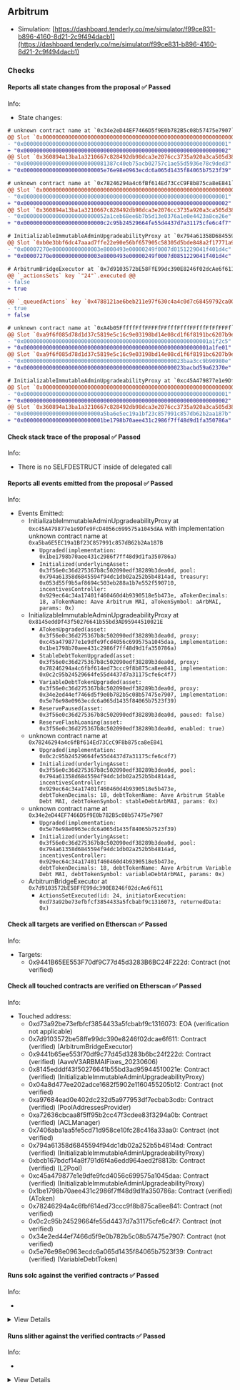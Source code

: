 ## Arbitrum

- Simulation: [https://dashboard.tenderly.co/me/simulator/f99ce831-b896-4160-8d21-2c9f494dacb1](https://dashboard.tenderly.co/me/simulator/f99ce831-b896-4160-8d21-2c9f494dacb1)

### Checks

#### Reports all state changes from the proposal ✅ Passed

Info:

- State changes:

```diff
# unknown contract name at `0x34e2eD44EF7466D5f9E0b782B5c08b57475e7907`
@@ Slot `0x0000000000000000000000000000000000000000000000000000000000000000` @@
- "0x0000000000000000000000000000000000000000000000000000000000000001"
+ "0x0000000000000000000000000000000000000000000000000000000000000002"
@@ Slot `0x360894a13ba1a3210667c828492db98dca3e2076cc3735a920a3ca505d382bbc` @@
- "0x00000000000000000000000081387c40eb75acb02757c1ae55d5936e78c9ded3"
+ "0x0000000000000000000000005e76e98e0963ecdc6a065d1435f84065b7523f39"
```

```diff
# unknown contract name at `0x78246294a4c6fBf614Ed73CcC9F8b875ca8eE841`
@@ Slot `0x0000000000000000000000000000000000000000000000000000000000000000` @@
- "0x0000000000000000000000000000000000000000000000000000000000000001"
+ "0x0000000000000000000000000000000000000000000000000000000000000002"
@@ Slot `0x360894a13ba1a3210667c828492db98dca3e2076cc3735a920a3ca505d382bbc` @@
- "0x00000000000000000000000052a1ceb68ee6b7b5d13e0376a1e0e4423a8ce26e"
+ "0x0000000000000000000000000c2c95b24529664fe55d4437d7a31175cfe6c4f7"
```

```diff
# InitializableImmutableAdminUpgradeabilityProxy at `0x794a61358D6845594F94dc1DB02A252b5b4814aD`
@@ Slot `0xb0e3bbf6dc47aaad7ffe22e90e56bf657905c58305d5bde848a2f17771a9426d` @@
- "0x00007270e000000000000003e8000493e00000249f0007d0151229041f401d4c"
+ "0x00007270e000000000000003e8000493e00000249f0007d0851229041f401d4c"
```

```diff
# ArbitrumBridgeExecutor at `0x7d9103572bE58FfE99dc390E8246f02dcAe6f611`
@@ `_actionsSets` key `"24"`.executed @@
- false
+ true

@@ `_queuedActions` key `0x4788121ae6beb211e97f630c4a4c0d7c68459792ca00e1de979b130aad00264d` @@
- true
+ false

```

```diff
# unknown contract name at `0xA4b05FffffFffFFFFfFFfffFfffFFfffFfFfFFFf`
@@ Slot `0xa9f6f085d78d1d37c5819e5c16c9e03198bd14e08cd1f6f8191bc6207b9e9706` @@
- "0x0000000000000000000000000000000000000000000000000000000001a1f2c5"
+ "0x0000000000000000000000000000000000000000000000000000000001a1fe01"
@@ Slot `0xa9f6f085d78d1d37c5819e5c16c9e03198bd14e08cd1f6f8191bc6207b9e970b` @@
- "0x00000000000000000000000000000000000000000000000023baa3cc9b90980e"
+ "0x00000000000000000000000000000000000000000000000023bacbd59a62370e"
```

```diff
# InitializableImmutableAdminUpgradeabilityProxy at `0xc45A479877e1e9Dfe9FcD4056c699575a1045dAA` with implementation unknown contract name at `0xa5ba6E5EC19a1Bf23C857991c857dB62b2Aa187B`
@@ Slot `0x0000000000000000000000000000000000000000000000000000000000000000` @@
- "0x0000000000000000000000000000000000000000000000000000000000000001"
+ "0x0000000000000000000000000000000000000000000000000000000000000002"
@@ Slot `0x360894a13ba1a3210667c828492db98dca3e2076cc3735a920a3ca505d382bbc` @@
- "0x000000000000000000000000a5ba6e5ec19a1bf23c857991c857db62b2aa187b"
+ "0x0000000000000000000000001be1798b70aee431c2986f7ff48d9d1fa350786a"
```

#### Check stack trace of the proposal ✅ Passed

Info:

- There is no SELFDESTRUCT inside of delegated call

#### Reports all events emitted from the proposal ✅ Passed

Info:

- Events Emitted:
  - InitializableImmutableAdminUpgradeabilityProxy at `0xc45A479877e1e9Dfe9FcD4056c699575a1045dAA` with implementation unknown contract name at `0xa5ba6E5EC19a1Bf23C857991c857dB62b2Aa187B`
    - `Upgraded(implementation: 0x1be1798b70aee431c2986f7ff48d9d1fa350786a)`
    - `Initialized(underlyingAsset: 0x3f56e0c36d275367b8c502090edf38289b3dea0d, pool: 0x794a61358d6845594f94dc1db02a252b5b4814ad, treasury: 0x053d55f9b5af8694c503eb288a1b7e552f590710, incentivesController: 0x929ec64c34a17401f460460d4b9390518e5b473e, aTokenDecimals: 18, aTokenName: Aave Arbitrum MAI, aTokenSymbol: aArbMAI, params: 0x)`
  - InitializableImmutableAdminUpgradeabilityProxy at `0x8145eddDf43f50276641b55bd3AD95944510021E`
    - `ATokenUpgraded(asset: 0x3f56e0c36d275367b8c502090edf38289b3dea0d, proxy: 0xc45a479877e1e9dfe9fcd4056c699575a1045daa, implementation: 0x1be1798b70aee431c2986f7ff48d9d1fa350786a)`
    - `StableDebtTokenUpgraded(asset: 0x3f56e0c36d275367b8c502090edf38289b3dea0d, proxy: 0x78246294a4c6fbf614ed73ccc9f8b875ca8ee841, implementation: 0x0c2c95b24529664fe55d4437d7a31175cfe6c4f7)`
    - `VariableDebtTokenUpgraded(asset: 0x3f56e0c36d275367b8c502090edf38289b3dea0d, proxy: 0x34e2ed44ef7466d5f9e0b782b5c08b57475e7907, implementation: 0x5e76e98e0963ecdc6a065d1435f84065b7523f39)`
    - `ReservePaused(asset: 0x3f56e0c36d275367b8c502090edf38289b3dea0d, paused: false)`
    - `ReserveFlashLoaning(asset: 0x3f56e0c36d275367b8c502090edf38289b3dea0d, enabled: true)`
  - unknown contract name at `0x78246294a4c6fBf614Ed73CcC9F8b875ca8eE841`
    - `Upgraded(implementation: 0x0c2c95b24529664fe55d4437d7a31175cfe6c4f7)`
    - `Initialized(underlyingAsset: 0x3f56e0c36d275367b8c502090edf38289b3dea0d, pool: 0x794a61358d6845594f94dc1db02a252b5b4814ad, incentivesController: 0x929ec64c34a17401f460460d4b9390518e5b473e, debtTokenDecimals: 18, debtTokenName: Aave Arbitrum Stable Debt MAI, debtTokenSymbol: stableDebtArbMAI, params: 0x)`
  - unknown contract name at `0x34e2eD44EF7466D5f9E0b782B5c08b57475e7907`
    - `Upgraded(implementation: 0x5e76e98e0963ecdc6a065d1435f84065b7523f39)`
    - `Initialized(underlyingAsset: 0x3f56e0c36d275367b8c502090edf38289b3dea0d, pool: 0x794a61358d6845594f94dc1db02a252b5b4814ad, incentivesController: 0x929ec64c34a17401f460460d4b9390518e5b473e, debtTokenDecimals: 18, debtTokenName: Aave Arbitrum Variable Debt MAI, debtTokenSymbol: variableDebtArbMAI, params: 0x)`
  - ArbitrumBridgeExecutor at `0x7d9103572bE58FfE99dc390E8246f02dcAe6f611`
    - `ActionsSetExecuted(id: 24, initiatorExecution: 0xd73a92be73efbfcf3854433a5fcbabf9c1316073, returnedData: 0x)`

#### Check all targets are verified on Etherscan ✅ Passed

Info:

- Targets:
  - 0x9441B65EE553F70df9C77d45d3283B6BC24F222d: Contract (not verified)

#### Check all touched contracts are verified on Etherscan ✅ Passed

Info:

- Touched address:
  - 0xd73a92be73efbfcf3854433a5fcbabf9c1316073: EOA (verification not applicable)
  - 0x7d9103572be58ffe99dc390e8246f02dcae6f611: Contract (verified) (ArbitrumBridgeExecutor)
  - 0x9441b65ee553f70df9c77d45d3283b6bc24f222d: Contract (verified) (AaveV3ARBMAIFixes_20230606)
  - 0x8145edddf43f50276641b55bd3ad95944510021e: Contract (verified) (InitializableImmutableAdminUpgradeabilityProxy)
  - 0x04a8d477ee202adce1682f5902e1160455205b12: Contract (not verified)
  - 0xa97684ead0e402dc232d5a977953df7ecbab3cdb: Contract (verified) (PoolAddressesProvider)
  - 0xa72636cbcaa8f5ff95b2cc47f3cdee83f3294a0b: Contract (verified) (ACLManager)
  - 0x7406aba1aa5fe5cd71d958ce10fc28c416a33aa0: Contract (not verified)
  - 0x794a61358d6845594f94dc1db02a252b5b4814ad: Contract (verified) (InitializableImmutableAdminUpgradeabilityProxy)
  - 0xbcb167bdcf14a8f791d6f4a6edd964aed2f8813b: Contract (verified) (L2Pool)
  - 0xc45a479877e1e9dfe9fcd4056c699575a1045daa: Contract (verified) (InitializableImmutableAdminUpgradeabilityProxy)
  - 0x1be1798b70aee431c2986f7ff48d9d1fa350786a: Contract (verified) (AToken)
  - 0x78246294a4c6fbf614ed73ccc9f8b875ca8ee841: Contract (not verified)
  - 0x0c2c95b24529664fe55d4437d7a31175cfe6c4f7: Contract (not verified)
  - 0x34e2ed44ef7466d5f9e0b782b5c08b57475e7907: Contract (not verified)
  - 0x5e76e98e0963ecdc6a065d1435f84065b7523f39: Contract (verified) (VariableDebtToken)

#### Runs solc against the verified contracts ✅ Passed

Info:

-

<details>
<summary>View Details</summary>
<details>
<summary>View warnings for AToken at `0x1Be1798b70aEe431c2986f7ff48d9D1fa350786a`</summary>

```
INFO:CryticCompile:Source code not available, try to fetch the bytecode only
```

</details>

<details>
<summary>View warnings for VariableDebtToken at `0x5E76E98E0963EcDC6A065d1435F84065b7523f39`</summary>

```
INFO:CryticCompile:Source code not available, try to fetch the bytecode only
```

</details>

<details>
<summary>View warnings for InitializableImmutableAdminUpgradeabilityProxy at `0x794a61358D6845594F94dc1DB02A252b5b4814aD`</summary>

```
INFO:CryticCompile:Source code not available, try to fetch the bytecode only
```

</details>

<details>
<summary>View warnings for ArbitrumBridgeExecutor at `0x7d9103572bE58FfE99dc390E8246f02dcAe6f611`</summary>

```
INFO:CryticCompile:Source code not available, try to fetch the bytecode only
```

</details>

<details>
<summary>View warnings for InitializableImmutableAdminUpgradeabilityProxy at `0x8145eddDf43f50276641b55bd3AD95944510021E`</summary>

```
INFO:CryticCompile:Source code not available, try to fetch the bytecode only
```

</details>

<details>
<summary>View warnings for AaveV3ARBMAIFixes_20230606 at `0x9441B65EE553F70df9C77d45d3283B6BC24F222d`</summary>

```
INFO:CryticCompile:Source code not available, try to fetch the bytecode only
```

</details>

<details>
<summary>View warnings for ACLManager at `0xa72636CbcAa8F5FF95B2cc47F3CDEe83F3294a0B`</summary>

```
INFO:CryticCompile:Source code not available, try to fetch the bytecode only
```

</details>

<details>
<summary>View warnings for PoolAddressesProvider at `0xa97684ead0e402dC232d5A977953DF7ECBaB3CDb`</summary>

```
INFO:CryticCompile:Source code not available, try to fetch the bytecode only
```

</details>

<details>
<summary>View warnings for L2Pool at `0xbCb167bDCF14a8F791d6f4A6EDd964aed2F8813B`</summary>

```
INFO:CryticCompile:Source code not available, try to fetch the bytecode only
```

</details>

<details>
<summary>View warnings for InitializableImmutableAdminUpgradeabilityProxy at `0xc45A479877e1e9Dfe9FcD4056c699575a1045dAA` with implementation unknown contract name at `0xa5ba6E5EC19a1Bf23C857991c857dB62b2Aa187B`</summary>

```
INFO:CryticCompile:Source code not available, try to fetch the bytecode only
```

</details>

</details>

#### Runs slither against the verified contracts ✅ Passed

Info:

-

<details>
<summary>View Details</summary>

<details>
<summary>Slither report for AToken at `0x1Be1798b70aEe431c2986f7ff48d9D1fa350786a`</summary>

```
Source code not available, try to fetch the bytecode only
Traceback (most recent call last):
  File "/home/runner/.local/lib/python3.10/site-packages/slither/__main__.py", line 837, in main_impl
    ) = process_all(filename, args, detector_classes, printer_classes)
  File "/home/runner/.local/lib/python3.10/site-packages/slither/__main__.py", line 101, in process_all
    ) = process_single(compilation, args, detector_classes, printer_classes)
  File "/home/runner/.local/lib/python3.10/site-packages/slither/__main__.py", line 79, in process_single
    slither = Slither(target, ast_format=ast, **vars(args))
  File "/home/runner/.local/lib/python3.10/site-packages/slither/slither.py", line 114, in __init__
    parser.parse_top_level_from_loaded_json(ast, path)
  File "/home/runner/.local/lib/python3.10/site-packages/slither/solc_parsing/slither_compilation_unit_solc.py", line 205, in parse_top_level_from_loaded_json
    if data_loaded[self.get_key()] == "root":
KeyError: 'name'
ERROR:root:Error in 0x1be1798b70aee431c2986f7ff48d9d1fa350786a
ERROR:root:Traceback (most recent call last):
  File "/home/runner/.local/lib/python3.10/site-packages/slither/__main__.py", line 837, in main_impl
    ) = process_all(filename, args, detector_classes, printer_classes)
  File "/home/runner/.local/lib/python3.10/site-packages/slither/__main__.py", line 101, in process_all
    ) = process_single(compilation, args, detector_classes, printer_classes)
  File "/home/runner/.local/lib/python3.10/site-packages/slither/__main__.py", line 79, in process_single
    slither = Slither(target, ast_format=ast, **vars(args))
  File "/home/runner/.local/lib/python3.10/site-packages/slither/slither.py", line 114, in __init__
    parser.parse_top_level_from_loaded_json(ast, path)
  File "/home/runner/.local/lib/python3.10/site-packages/slither/solc_parsing/slither_compilation_unit_solc.py", line 205, in parse_top_level_from_loaded_json
    if data_loaded[self.get_key()] == "root":
KeyError: 'name'

```

</details>

<details>
<summary>Slither report for VariableDebtToken at `0x5E76E98E0963EcDC6A065d1435F84065b7523f39`</summary>

```
Source code not available, try to fetch the bytecode only
Traceback (most recent call last):
  File "/home/runner/.local/lib/python3.10/site-packages/slither/__main__.py", line 837, in main_impl
    ) = process_all(filename, args, detector_classes, printer_classes)
  File "/home/runner/.local/lib/python3.10/site-packages/slither/__main__.py", line 101, in process_all
    ) = process_single(compilation, args, detector_classes, printer_classes)
  File "/home/runner/.local/lib/python3.10/site-packages/slither/__main__.py", line 79, in process_single
    slither = Slither(target, ast_format=ast, **vars(args))
  File "/home/runner/.local/lib/python3.10/site-packages/slither/slither.py", line 114, in __init__
    parser.parse_top_level_from_loaded_json(ast, path)
  File "/home/runner/.local/lib/python3.10/site-packages/slither/solc_parsing/slither_compilation_unit_solc.py", line 205, in parse_top_level_from_loaded_json
    if data_loaded[self.get_key()] == "root":
KeyError: 'name'
ERROR:root:Error in 0x5e76e98e0963ecdc6a065d1435f84065b7523f39
ERROR:root:Traceback (most recent call last):
  File "/home/runner/.local/lib/python3.10/site-packages/slither/__main__.py", line 837, in main_impl
    ) = process_all(filename, args, detector_classes, printer_classes)
  File "/home/runner/.local/lib/python3.10/site-packages/slither/__main__.py", line 101, in process_all
    ) = process_single(compilation, args, detector_classes, printer_classes)
  File "/home/runner/.local/lib/python3.10/site-packages/slither/__main__.py", line 79, in process_single
    slither = Slither(target, ast_format=ast, **vars(args))
  File "/home/runner/.local/lib/python3.10/site-packages/slither/slither.py", line 114, in __init__
    parser.parse_top_level_from_loaded_json(ast, path)
  File "/home/runner/.local/lib/python3.10/site-packages/slither/solc_parsing/slither_compilation_unit_solc.py", line 205, in parse_top_level_from_loaded_json
    if data_loaded[self.get_key()] == "root":
KeyError: 'name'

```

</details>

<details>
<summary>Slither report for InitializableImmutableAdminUpgradeabilityProxy at `0x794a61358D6845594F94dc1DB02A252b5b4814aD`</summary>

```
Source code not available, try to fetch the bytecode only
Traceback (most recent call last):
  File "/home/runner/.local/lib/python3.10/site-packages/slither/__main__.py", line 837, in main_impl
    ) = process_all(filename, args, detector_classes, printer_classes)
  File "/home/runner/.local/lib/python3.10/site-packages/slither/__main__.py", line 101, in process_all
    ) = process_single(compilation, args, detector_classes, printer_classes)
  File "/home/runner/.local/lib/python3.10/site-packages/slither/__main__.py", line 79, in process_single
    slither = Slither(target, ast_format=ast, **vars(args))
  File "/home/runner/.local/lib/python3.10/site-packages/slither/slither.py", line 114, in __init__
    parser.parse_top_level_from_loaded_json(ast, path)
  File "/home/runner/.local/lib/python3.10/site-packages/slither/solc_parsing/slither_compilation_unit_solc.py", line 205, in parse_top_level_from_loaded_json
    if data_loaded[self.get_key()] == "root":
KeyError: 'name'
ERROR:root:Error in 0x794a61358d6845594f94dc1db02a252b5b4814ad
ERROR:root:Traceback (most recent call last):
  File "/home/runner/.local/lib/python3.10/site-packages/slither/__main__.py", line 837, in main_impl
    ) = process_all(filename, args, detector_classes, printer_classes)
  File "/home/runner/.local/lib/python3.10/site-packages/slither/__main__.py", line 101, in process_all
    ) = process_single(compilation, args, detector_classes, printer_classes)
  File "/home/runner/.local/lib/python3.10/site-packages/slither/__main__.py", line 79, in process_single
    slither = Slither(target, ast_format=ast, **vars(args))
  File "/home/runner/.local/lib/python3.10/site-packages/slither/slither.py", line 114, in __init__
    parser.parse_top_level_from_loaded_json(ast, path)
  File "/home/runner/.local/lib/python3.10/site-packages/slither/solc_parsing/slither_compilation_unit_solc.py", line 205, in parse_top_level_from_loaded_json
    if data_loaded[self.get_key()] == "root":
KeyError: 'name'

```

</details>

<details>
<summary>Slither report for ArbitrumBridgeExecutor at `0x7d9103572bE58FfE99dc390E8246f02dcAe6f611`</summary>

```
Source code not available, try to fetch the bytecode only
Traceback (most recent call last):
  File "/home/runner/.local/lib/python3.10/site-packages/slither/__main__.py", line 837, in main_impl
    ) = process_all(filename, args, detector_classes, printer_classes)
  File "/home/runner/.local/lib/python3.10/site-packages/slither/__main__.py", line 101, in process_all
    ) = process_single(compilation, args, detector_classes, printer_classes)
  File "/home/runner/.local/lib/python3.10/site-packages/slither/__main__.py", line 79, in process_single
    slither = Slither(target, ast_format=ast, **vars(args))
  File "/home/runner/.local/lib/python3.10/site-packages/slither/slither.py", line 114, in __init__
    parser.parse_top_level_from_loaded_json(ast, path)
  File "/home/runner/.local/lib/python3.10/site-packages/slither/solc_parsing/slither_compilation_unit_solc.py", line 205, in parse_top_level_from_loaded_json
    if data_loaded[self.get_key()] == "root":
KeyError: 'name'
ERROR:root:Error in 0x7d9103572be58ffe99dc390e8246f02dcae6f611
ERROR:root:Traceback (most recent call last):
  File "/home/runner/.local/lib/python3.10/site-packages/slither/__main__.py", line 837, in main_impl
    ) = process_all(filename, args, detector_classes, printer_classes)
  File "/home/runner/.local/lib/python3.10/site-packages/slither/__main__.py", line 101, in process_all
    ) = process_single(compilation, args, detector_classes, printer_classes)
  File "/home/runner/.local/lib/python3.10/site-packages/slither/__main__.py", line 79, in process_single
    slither = Slither(target, ast_format=ast, **vars(args))
  File "/home/runner/.local/lib/python3.10/site-packages/slither/slither.py", line 114, in __init__
    parser.parse_top_level_from_loaded_json(ast, path)
  File "/home/runner/.local/lib/python3.10/site-packages/slither/solc_parsing/slither_compilation_unit_solc.py", line 205, in parse_top_level_from_loaded_json
    if data_loaded[self.get_key()] == "root":
KeyError: 'name'

```

</details>

<details>
<summary>Slither report for InitializableImmutableAdminUpgradeabilityProxy at `0x8145eddDf43f50276641b55bd3AD95944510021E`</summary>

```
Source code not available, try to fetch the bytecode only
Traceback (most recent call last):
  File "/home/runner/.local/lib/python3.10/site-packages/slither/__main__.py", line 837, in main_impl
    ) = process_all(filename, args, detector_classes, printer_classes)
  File "/home/runner/.local/lib/python3.10/site-packages/slither/__main__.py", line 101, in process_all
    ) = process_single(compilation, args, detector_classes, printer_classes)
  File "/home/runner/.local/lib/python3.10/site-packages/slither/__main__.py", line 79, in process_single
    slither = Slither(target, ast_format=ast, **vars(args))
  File "/home/runner/.local/lib/python3.10/site-packages/slither/slither.py", line 114, in __init__
    parser.parse_top_level_from_loaded_json(ast, path)
  File "/home/runner/.local/lib/python3.10/site-packages/slither/solc_parsing/slither_compilation_unit_solc.py", line 205, in parse_top_level_from_loaded_json
    if data_loaded[self.get_key()] == "root":
KeyError: 'name'
ERROR:root:Error in 0x8145edddf43f50276641b55bd3ad95944510021e
ERROR:root:Traceback (most recent call last):
  File "/home/runner/.local/lib/python3.10/site-packages/slither/__main__.py", line 837, in main_impl
    ) = process_all(filename, args, detector_classes, printer_classes)
  File "/home/runner/.local/lib/python3.10/site-packages/slither/__main__.py", line 101, in process_all
    ) = process_single(compilation, args, detector_classes, printer_classes)
  File "/home/runner/.local/lib/python3.10/site-packages/slither/__main__.py", line 79, in process_single
    slither = Slither(target, ast_format=ast, **vars(args))
  File "/home/runner/.local/lib/python3.10/site-packages/slither/slither.py", line 114, in __init__
    parser.parse_top_level_from_loaded_json(ast, path)
  File "/home/runner/.local/lib/python3.10/site-packages/slither/solc_parsing/slither_compilation_unit_solc.py", line 205, in parse_top_level_from_loaded_json
    if data_loaded[self.get_key()] == "root":
KeyError: 'name'

```

</details>

<details>
<summary>Slither report for AaveV3ARBMAIFixes_20230606 at `0x9441B65EE553F70df9C77d45d3283B6BC24F222d`</summary>

```
Source code not available, try to fetch the bytecode only
Traceback (most recent call last):
  File "/home/runner/.local/lib/python3.10/site-packages/slither/__main__.py", line 837, in main_impl
    ) = process_all(filename, args, detector_classes, printer_classes)
  File "/home/runner/.local/lib/python3.10/site-packages/slither/__main__.py", line 101, in process_all
    ) = process_single(compilation, args, detector_classes, printer_classes)
  File "/home/runner/.local/lib/python3.10/site-packages/slither/__main__.py", line 79, in process_single
    slither = Slither(target, ast_format=ast, **vars(args))
  File "/home/runner/.local/lib/python3.10/site-packages/slither/slither.py", line 114, in __init__
    parser.parse_top_level_from_loaded_json(ast, path)
  File "/home/runner/.local/lib/python3.10/site-packages/slither/solc_parsing/slither_compilation_unit_solc.py", line 205, in parse_top_level_from_loaded_json
    if data_loaded[self.get_key()] == "root":
KeyError: 'name'
ERROR:root:Error in 0x9441b65ee553f70df9c77d45d3283b6bc24f222d
ERROR:root:Traceback (most recent call last):
  File "/home/runner/.local/lib/python3.10/site-packages/slither/__main__.py", line 837, in main_impl
    ) = process_all(filename, args, detector_classes, printer_classes)
  File "/home/runner/.local/lib/python3.10/site-packages/slither/__main__.py", line 101, in process_all
    ) = process_single(compilation, args, detector_classes, printer_classes)
  File "/home/runner/.local/lib/python3.10/site-packages/slither/__main__.py", line 79, in process_single
    slither = Slither(target, ast_format=ast, **vars(args))
  File "/home/runner/.local/lib/python3.10/site-packages/slither/slither.py", line 114, in __init__
    parser.parse_top_level_from_loaded_json(ast, path)
  File "/home/runner/.local/lib/python3.10/site-packages/slither/solc_parsing/slither_compilation_unit_solc.py", line 205, in parse_top_level_from_loaded_json
    if data_loaded[self.get_key()] == "root":
KeyError: 'name'

```

</details>

<details>
<summary>Slither report for ACLManager at `0xa72636CbcAa8F5FF95B2cc47F3CDEe83F3294a0B`</summary>

```
Source code not available, try to fetch the bytecode only
Traceback (most recent call last):
  File "/home/runner/.local/lib/python3.10/site-packages/slither/__main__.py", line 837, in main_impl
    ) = process_all(filename, args, detector_classes, printer_classes)
  File "/home/runner/.local/lib/python3.10/site-packages/slither/__main__.py", line 101, in process_all
    ) = process_single(compilation, args, detector_classes, printer_classes)
  File "/home/runner/.local/lib/python3.10/site-packages/slither/__main__.py", line 79, in process_single
    slither = Slither(target, ast_format=ast, **vars(args))
  File "/home/runner/.local/lib/python3.10/site-packages/slither/slither.py", line 114, in __init__
    parser.parse_top_level_from_loaded_json(ast, path)
  File "/home/runner/.local/lib/python3.10/site-packages/slither/solc_parsing/slither_compilation_unit_solc.py", line 205, in parse_top_level_from_loaded_json
    if data_loaded[self.get_key()] == "root":
KeyError: 'name'
ERROR:root:Error in 0xa72636cbcaa8f5ff95b2cc47f3cdee83f3294a0b
ERROR:root:Traceback (most recent call last):
  File "/home/runner/.local/lib/python3.10/site-packages/slither/__main__.py", line 837, in main_impl
    ) = process_all(filename, args, detector_classes, printer_classes)
  File "/home/runner/.local/lib/python3.10/site-packages/slither/__main__.py", line 101, in process_all
    ) = process_single(compilation, args, detector_classes, printer_classes)
  File "/home/runner/.local/lib/python3.10/site-packages/slither/__main__.py", line 79, in process_single
    slither = Slither(target, ast_format=ast, **vars(args))
  File "/home/runner/.local/lib/python3.10/site-packages/slither/slither.py", line 114, in __init__
    parser.parse_top_level_from_loaded_json(ast, path)
  File "/home/runner/.local/lib/python3.10/site-packages/slither/solc_parsing/slither_compilation_unit_solc.py", line 205, in parse_top_level_from_loaded_json
    if data_loaded[self.get_key()] == "root":
KeyError: 'name'

```

</details>

<details>
<summary>Slither report for PoolAddressesProvider at `0xa97684ead0e402dC232d5A977953DF7ECBaB3CDb`</summary>

```
Source code not available, try to fetch the bytecode only
Traceback (most recent call last):
  File "/home/runner/.local/lib/python3.10/site-packages/slither/__main__.py", line 837, in main_impl
    ) = process_all(filename, args, detector_classes, printer_classes)
  File "/home/runner/.local/lib/python3.10/site-packages/slither/__main__.py", line 101, in process_all
    ) = process_single(compilation, args, detector_classes, printer_classes)
  File "/home/runner/.local/lib/python3.10/site-packages/slither/__main__.py", line 79, in process_single
    slither = Slither(target, ast_format=ast, **vars(args))
  File "/home/runner/.local/lib/python3.10/site-packages/slither/slither.py", line 114, in __init__
    parser.parse_top_level_from_loaded_json(ast, path)
  File "/home/runner/.local/lib/python3.10/site-packages/slither/solc_parsing/slither_compilation_unit_solc.py", line 205, in parse_top_level_from_loaded_json
    if data_loaded[self.get_key()] == "root":
KeyError: 'name'
ERROR:root:Error in 0xa97684ead0e402dc232d5a977953df7ecbab3cdb
ERROR:root:Traceback (most recent call last):
  File "/home/runner/.local/lib/python3.10/site-packages/slither/__main__.py", line 837, in main_impl
    ) = process_all(filename, args, detector_classes, printer_classes)
  File "/home/runner/.local/lib/python3.10/site-packages/slither/__main__.py", line 101, in process_all
    ) = process_single(compilation, args, detector_classes, printer_classes)
  File "/home/runner/.local/lib/python3.10/site-packages/slither/__main__.py", line 79, in process_single
    slither = Slither(target, ast_format=ast, **vars(args))
  File "/home/runner/.local/lib/python3.10/site-packages/slither/slither.py", line 114, in __init__
    parser.parse_top_level_from_loaded_json(ast, path)
  File "/home/runner/.local/lib/python3.10/site-packages/slither/solc_parsing/slither_compilation_unit_solc.py", line 205, in parse_top_level_from_loaded_json
    if data_loaded[self.get_key()] == "root":
KeyError: 'name'

```

</details>

<details>
<summary>Slither report for L2Pool at `0xbCb167bDCF14a8F791d6f4A6EDd964aed2F8813B`</summary>

```
Source code not available, try to fetch the bytecode only
Traceback (most recent call last):
  File "/home/runner/.local/lib/python3.10/site-packages/slither/__main__.py", line 837, in main_impl
    ) = process_all(filename, args, detector_classes, printer_classes)
  File "/home/runner/.local/lib/python3.10/site-packages/slither/__main__.py", line 101, in process_all
    ) = process_single(compilation, args, detector_classes, printer_classes)
  File "/home/runner/.local/lib/python3.10/site-packages/slither/__main__.py", line 79, in process_single
    slither = Slither(target, ast_format=ast, **vars(args))
  File "/home/runner/.local/lib/python3.10/site-packages/slither/slither.py", line 114, in __init__
    parser.parse_top_level_from_loaded_json(ast, path)
  File "/home/runner/.local/lib/python3.10/site-packages/slither/solc_parsing/slither_compilation_unit_solc.py", line 205, in parse_top_level_from_loaded_json
    if data_loaded[self.get_key()] == "root":
KeyError: 'name'
ERROR:root:Error in 0xbcb167bdcf14a8f791d6f4a6edd964aed2f8813b
ERROR:root:Traceback (most recent call last):
  File "/home/runner/.local/lib/python3.10/site-packages/slither/__main__.py", line 837, in main_impl
    ) = process_all(filename, args, detector_classes, printer_classes)
  File "/home/runner/.local/lib/python3.10/site-packages/slither/__main__.py", line 101, in process_all
    ) = process_single(compilation, args, detector_classes, printer_classes)
  File "/home/runner/.local/lib/python3.10/site-packages/slither/__main__.py", line 79, in process_single
    slither = Slither(target, ast_format=ast, **vars(args))
  File "/home/runner/.local/lib/python3.10/site-packages/slither/slither.py", line 114, in __init__
    parser.parse_top_level_from_loaded_json(ast, path)
  File "/home/runner/.local/lib/python3.10/site-packages/slither/solc_parsing/slither_compilation_unit_solc.py", line 205, in parse_top_level_from_loaded_json
    if data_loaded[self.get_key()] == "root":
KeyError: 'name'

```

</details>

<details>
<summary>Slither report for InitializableImmutableAdminUpgradeabilityProxy at `0xc45A479877e1e9Dfe9FcD4056c699575a1045dAA` with implementation unknown contract name at `0xa5ba6E5EC19a1Bf23C857991c857dB62b2Aa187B`</summary>

```
Source code not available, try to fetch the bytecode only
Traceback (most recent call last):
  File "/home/runner/.local/lib/python3.10/site-packages/slither/__main__.py", line 837, in main_impl
    ) = process_all(filename, args, detector_classes, printer_classes)
  File "/home/runner/.local/lib/python3.10/site-packages/slither/__main__.py", line 101, in process_all
    ) = process_single(compilation, args, detector_classes, printer_classes)
  File "/home/runner/.local/lib/python3.10/site-packages/slither/__main__.py", line 79, in process_single
    slither = Slither(target, ast_format=ast, **vars(args))
  File "/home/runner/.local/lib/python3.10/site-packages/slither/slither.py", line 114, in __init__
    parser.parse_top_level_from_loaded_json(ast, path)
  File "/home/runner/.local/lib/python3.10/site-packages/slither/solc_parsing/slither_compilation_unit_solc.py", line 205, in parse_top_level_from_loaded_json
    if data_loaded[self.get_key()] == "root":
KeyError: 'name'
ERROR:root:Error in 0xc45a479877e1e9dfe9fcd4056c699575a1045daa
ERROR:root:Traceback (most recent call last):
  File "/home/runner/.local/lib/python3.10/site-packages/slither/__main__.py", line 837, in main_impl
    ) = process_all(filename, args, detector_classes, printer_classes)
  File "/home/runner/.local/lib/python3.10/site-packages/slither/__main__.py", line 101, in process_all
    ) = process_single(compilation, args, detector_classes, printer_classes)
  File "/home/runner/.local/lib/python3.10/site-packages/slither/__main__.py", line 79, in process_single
    slither = Slither(target, ast_format=ast, **vars(args))
  File "/home/runner/.local/lib/python3.10/site-packages/slither/slither.py", line 114, in __init__
    parser.parse_top_level_from_loaded_json(ast, path)
  File "/home/runner/.local/lib/python3.10/site-packages/slither/solc_parsing/slither_compilation_unit_solc.py", line 205, in parse_top_level_from_loaded_json
    if data_loaded[self.get_key()] == "root":
KeyError: 'name'

```

</details>

</details>

